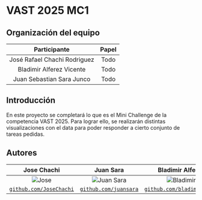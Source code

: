 
# VAST 2025 MC1

## Organización del equipo

|            Participante             |   Papel   |
|:-----------------------------------:|:---------:|
|  José Rafael Chachi Rodriguez       |  Todo  |
|    Bladimir Alferez Vicente |  Todo  |
|     Juan Sebastian Sara Junco       |  Todo |

## Introducción 
En este proyecto se completará lo que es el Mini Challenge de la competencia VAST 2025. Para lograr ello, se realizarán distintas visualizaciones con el data para poder responder a cierto conjunto de tareas pedidas.


## Autores

|                     **Jose Chachi**                   |                                 **Juan Sara**                                 |                       **Bladimir Alferez**                     |
|:---------------------------------------------------------------------------------:|:-------------------------------------------------------------------------------------:|:-----------------------------------------------------------------------------------:
|           ![Jose](https://avatars.githubusercontent.com/u/83974741)            |      ![Juan Sara](https://avatars.githubusercontent.com/u/68070135?v=4)       |              ![Bladimir](https://avatars.githubusercontent.com/u/124924517?v=4)              |                                           
| <a href="https://github.com/JoseChachi" target="_blank">`github.com/JoseChachi`</a> | <a href="https://github.com/juansara" target="_blank">`github.com/juansara`</a> | <a href="https://github.com/bladimirAlfer" target="_blank">`github.com/bladimirAlfer`</a> |